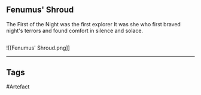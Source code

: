 ## Fenumus' Shroud
The First of the Night was the first explorer
It was she who first braved night's terrors and found comfort in silence and solace.
## 
![[Fenumus' Shroud.png]]

---
## Tags
#Artefact